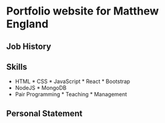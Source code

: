 # Portfolio website for Matthew England

## Job History

## Skills

* HTML * CSS * JavaScript * React * Bootstrap
* NodeJS * MongoDB
* Pair Programming * Teaching * Management


## Personal Statement
